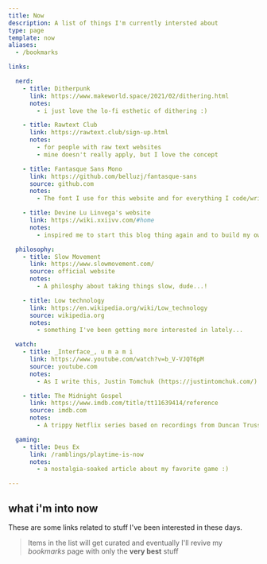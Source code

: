 ```yaml
---
title: Now
description: A list of things I'm currently intersted about
type: page
template: now
aliases:
  - /bookmarks

links:

  nerd:
    - title: Ditherpunk
      link: https://www.makeworld.space/2021/02/dithering.html
      notes:
        - i just love the lo-fi esthetic of dithering :)

    - title: Rawtext Club
      link: https://rawtext.club/sign-up.html
      notes:
        - for people with raw text websites
        - mine doesn't really apply, but I love the concept

    - title: Fantasque Sans Mono
      link: https://github.com/belluzj/fantasque-sans
      source: github.com
      notes:
        - The font I use for this website and for everything I code/write/script in

    - title: Devine Lu Linvega's website
      link: https://wiki.xxiivv.com/#home
      notes:
        - inspired me to start this blog thing again and to build my own tools

  philosophy:
    - title: Slow Movement
      link: https://www.slowmovement.com/
      source: official website
      notes:
        - A philosphy about taking things slow, dude...!

    - title: Low technology
      link: https://en.wikipedia.org/wiki/Low_technology
      source: wikipedia.org
      notes:
        - something I've been getting more interested in lately...

  watch:
    - title: _Interface_, u m a m i
      link: https://www.youtube.com/watch?v=b_V-VJQT6pM
      source: youtube.com
      notes:
        - As I write this, Justin Tomchuk (https://justintomchuk.com/) is working on the last two episodes of this brilliant animated series. It's fucking good.

    - title: The Midnight Gospel
      link: https://www.imdb.com/title/tt11639414/reference
      source: imdb.com
      notes:
        - A trippy Netflix series based on recordings from Duncan Trussell's podcast, with awesome animations!

  gaming:
    - title: Deus Ex
      link: /ramblings/playtime-is-now
      notes:
        - a nostalgia-soaked article about my favorite game :)

---
```


## what i'm into now

These are some links related to stuff I've been interested in these days.

> Items in the list will get curated and eventually I'll revive my _bookmarks_ page with only the **very best** stuff
